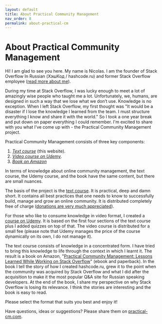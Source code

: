 ```yaml
---
layout: default
title: About Practical Community Management
nav_order: 8
permalink: about-practical-cm
---
```


# About Practical Community Management

Hi! I am glad to see you here. My name is Nicolas. I am the founder of Stack Overflow In Russian (ХэшКод / hashcode.ru) and former Stack Overflow employee ([read more about me](/about-author)).

During my time at Stack Overflow, I was lucky enough to meet a lot of amazingly wise people who taught me a lot. Unfortunately, we, humans, are designed in such a way that we lose what we don’t use. Knowledge is no exception. When I left Stack Overflow, my first thought was "It would be a disaster if I lose the knowledge I learned from the team. I must structure everything I know and share it with the world." So I took a one year break and put down on paper everything I could remember. I'm excited to share with you what I've come up with - the Practical Community Management project.

Practical Community Management consists of three key components:

1. *[Text course](/)* (this website).
2. *[Video course on Udemy](https://www.udemy.com/user/nicolas-chabanovsky/)*.
3. *[Book on Amazon](https://www.amazon.com/dp/B0D2VDMWDW)*

In terms of knowledge about online community management, the text course, the Udemy course, and the book have the same content, but there are small nuances.

The basis of the project is the [text course](/). It is practical, deep and damn short. It contains all best practices that one needs to know to successfully build, manage and grow an online community. It is distributed completely free of charge ([donations are very much appreciated](https://paypal.me/chabanovsky)). 

For those who like to consume knowledge in video format, I created a [course on Udemy](https://www.udemy.com/user/nicolas-chabanovsky/). It is based on the first four sections of the text course plus I added quizzes on top of that. The video course is distributed for a small fee (please note that Udemy manages the price of the course dynamically on its own, I do not manage it). 

The text course consists of knowledge in a concentrated form. I have tried to bring this knowledge to life through the context in which I learnt it. The result is a book on Amazon, "[Practical Community Management: Lessons Learned While Working on Stack Overflow](https://www.amazon.com/dp/B0D2VDMWDW)" (ebook and paperback). In the book I tell the story of how I created hashcode.ru, grew it to the point when the community was acquired by Stack Overflow and what I did after the acquisition to make it the most popular Q&A site for Russian speaking developers. At the end of the book, I share my perspective on why Stack Overflow is losing its relevance. I think the stories are interesting and the book is easy to read.

Please select the format that suits you best and enjoy it!

Have questions, ideas or suggestions? Please share them on [practical-cm.com](https://practical-cm.com/).

